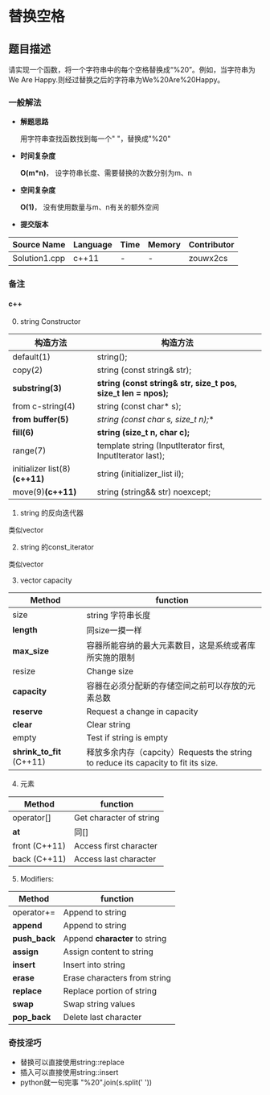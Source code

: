 # 替换空格 #
## 题目描述 ##
请实现一个函数，将一个字符串中的每个空格替换成“%20”。例如，当字符串为We Are Happy.则经过替换之后的字符串为We%20Are%20Happy。

### 一般解法 ###
- **解题思路**

	用字符串查找函数找到每一个" "，替换成"%20"
	
- **时间复杂度**

	**O(m\*n)**， 设字符串长度、需要替换的次数分别为m、n 

- **空间复杂度**

	**O(1)**， 没有使用数量与m、n有关的额外空间

- **提交版本**
	
Source Name | Language | Time | Memory | Contributor
---|---|---|---|---
Solution1.cpp | c++11 | - | - | zouwx2cs

### 备注 ###
#### c++ ####
0. string Constructor

构造方法 | 构造方法    
---|---
default(1) | string();
copy(2) | string (const string& str);
**substring(3)** | **string (const string& str, size_t pos, size_t len = npos);**
from c-string(4) | string (const char* s);
**from buffer(5)** | **string (const char* s, size_t n);**
**fill(6)** | **string (size_t n, char c);**
range(7) | template <class InputIterator> string  (InputIterator first, InputIterator last);
initializer list(8)**(c++11)** | string (initializer_list<char> il);
move(9)**(c++11)** | string (string&& str) noexcept; 
        
1. string 的反向迭代器

类似vector

2. string 的const_iterator

类似vector

3. vector capacity

Method | function
----|----
size | string 字符串长度
**length** | 同size一摸一样
**max_size** | 容器所能容纳的最大元素数目，这是系统或者库所实施的限制
resize | Change size
**capacity** | 容器在必须分配新的存储空间之前可以存放的元素总数
**reserve** | Request a change in capacity
**clear** | Clear string
empty | Test if string is empty
**shrink_to_fit** (C++11)  | 释放多余内存（capcity）Requests the string to reduce its capacity to fit its size.
    
4. 元素

Method | function
----|----
operator[] | Get character of string
**at** | 同[]
front (C++11) | Access first character
back (C++11) | Access last character

5. Modifiers:

Method | function
----|----
operator+= | Append to string
**append** | Append to string
**push_back** | Append **character** to string
**assign** | Assign content to string
**insert** | Insert into string
**erase** | Erase characters from string
**replace** | Replace portion of string
**swap** | Swap string values
**pop_back** | Delete last character

### 奇技淫巧 ###
- 替换可以直接使用string::replace
- 插入可以直接使用string::insert
- python就一句完事 "%20".join(s.split(' '))
